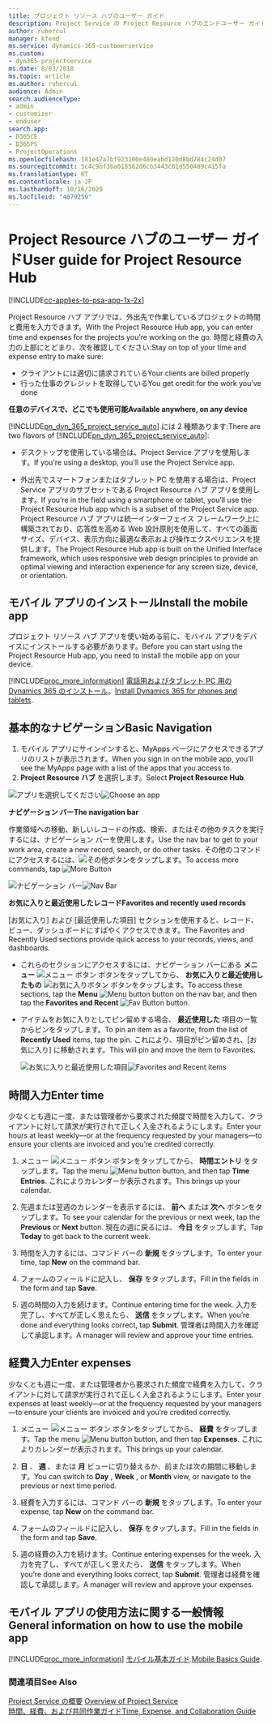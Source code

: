 ```yaml
---
title: プロジェクト リソース ハブのユーザー ガイド
description: Project Service の Project Resource ハブのエンドユーザー ガイド
author: ruhercul
manager: kfend
ms.service: dynamics-365-customerservice
ms.custom:
- dyn365-projectservice
ms.date: 8/03/2018
ms.topic: article
ms.author: ruhercul
audience: Admin
search.audienceType:
- admin
- customizer
- enduser
search.app:
- D365CE
- D365PS
- ProjectOperations
ms.openlocfilehash: 181e47a7bf923100e480eabd120d8bd784c24d07
ms.sourcegitcommit: 5c4c9bf3ba018562d6cb3443c01d550489c415fa
ms.translationtype: HT
ms.contentlocale: ja-JP
ms.lasthandoff: 10/16/2020
ms.locfileid: "4079259"
---
```

# <a name="user-guide-for-project-resource-hub"></a><span data-ttu-id="d7965-103">Project Resource ハブのユーザー ガイド</span><span class="sxs-lookup"><span data-stu-id="d7965-103">User guide for Project Resource Hub</span></span>

[!INCLUDE[cc-applies-to-psa-app-1x-2x](../includes/cc-applies-to-psa-app-1x-2x.md)]

<span data-ttu-id="d7965-104">Project Resource ハブ アプリでは、外出先で作業しているプロジェクトの時間と費用を入力できます。</span><span class="sxs-lookup"><span data-stu-id="d7965-104">With the Project Resource Hub app, you can enter time and expenses for the projects you’re working on the go.</span></span> <span data-ttu-id="d7965-105">時間と経費の入力の上部にとどまり、次を確認してください:</span><span class="sxs-lookup"><span data-stu-id="d7965-105">Stay on top of your time and expense entry to make sure:</span></span>

- <span data-ttu-id="d7965-106">クライアントには適切に請求されている</span><span class="sxs-lookup"><span data-stu-id="d7965-106">Your clients are billed properly</span></span>
- <span data-ttu-id="d7965-107">行った仕事のクレジットを取得している</span><span class="sxs-lookup"><span data-stu-id="d7965-107">You get credit for the work you’ve done</span></span>

<span data-ttu-id="d7965-108">**任意のデバイスで、どこでも使用可能**</span><span class="sxs-lookup"><span data-stu-id="d7965-108">**Available anywhere, on any device**</span></span>

<span data-ttu-id="d7965-109">[!INCLUDE[pn_dyn_365_project_service_auto](../includes/pn-dyn-365-project-service-auto.md)] には 2 種類あります:</span><span class="sxs-lookup"><span data-stu-id="d7965-109">There are two flavors of [!INCLUDE[pn_dyn_365_project_service_auto](../includes/pn-dyn-365-project-service-auto.md)]:</span></span> 

- <span data-ttu-id="d7965-110">デスクトップを使用している場合は、Project Service アプリを使用します。</span><span class="sxs-lookup"><span data-stu-id="d7965-110">If you're using a desktop, you'll use the Project Service app.</span></span> 

- <span data-ttu-id="d7965-111">外出先でスマートフォンまたはタブレット PC を使用する場合は、Project Service アプリのサブセットである Project Resource ハブ アプリを使用します。</span><span class="sxs-lookup"><span data-stu-id="d7965-111">If you’re in the field using a smartphone or tablet, you’ll use the Project Resource Hub app which is a subset of the Project Service  app.</span></span> <span data-ttu-id="d7965-112">Project Resource ハブ アプリは統一インターフェイス フレームワーク上に構築されており、応答性を高める Web 設計原則を使用して、すべての画面サイズ、デバイス、表示方向に最適な表示および操作エクスペリエンスを提供します。</span><span class="sxs-lookup"><span data-stu-id="d7965-112">The Project Resource Hub app is built on the Unified Interface framework, which uses responsive web design principles to provide an optimal viewing and interaction experience for any screen size, device, or orientation.</span></span> 


## <a name="install-the-mobile-app"></a><span data-ttu-id="d7965-113">モバイル アプリのインストール</span><span class="sxs-lookup"><span data-stu-id="d7965-113">Install the mobile app</span></span>
<span data-ttu-id="d7965-114">プロジェクト リソース ハブ アプリを使い始める前に、モバイル アプリをデバイスにインストールする必要があります。</span><span class="sxs-lookup"><span data-stu-id="d7965-114">Before you can start using the Project Resource Hub app, you need to install the mobile app on your device.</span></span> 

[!INCLUDE[proc_more_information](../includes/proc-more-information.md)] <span data-ttu-id="d7965-115">[電話用およびタブレット PC 用の Dynamics 365 のインストール](https://docs.microsoft.com/dynamics365/mobile-app/install-dynamics-365-for-phones-and-tablets)。</span><span class="sxs-lookup"><span data-stu-id="d7965-115">[Install Dynamics 365 for phones and tablets](https://docs.microsoft.com/dynamics365/mobile-app/install-dynamics-365-for-phones-and-tablets).</span></span>

## <a name="basic-navigation"></a><span data-ttu-id="d7965-116">基本的なナビゲーション</span><span class="sxs-lookup"><span data-stu-id="d7965-116">Basic Navigation</span></span>
1.  <span data-ttu-id="d7965-117">モバイル アプリにサインインすると、MyApps ページにアクセスできるアプリのリストが表示されます。</span><span class="sxs-lookup"><span data-stu-id="d7965-117">When you sign in on the mobile app, you’ll see the MyApps page with a list of the apps that you access to.</span></span> 
2.  <span data-ttu-id="d7965-118">**Project Resource ハブ** を選択します。</span><span class="sxs-lookup"><span data-stu-id="d7965-118">Select **Project Resource Hub**.</span></span>

<span data-ttu-id="d7965-119">![アプリを選択してください](media/chooseApp_1.png "アプリを選択してください")</span><span class="sxs-lookup"><span data-stu-id="d7965-119">![Choose an app](media/chooseApp_1.png "Choose an app")</span></span>

<span data-ttu-id="d7965-120">**ナビゲーション バー**</span><span class="sxs-lookup"><span data-stu-id="d7965-120">**The navigation bar**</span></span>

<span data-ttu-id="d7965-121">作業領域への移動、新しいレコードの作成、検索、またはその他のタスクを実行するには、ナビゲーション バーを使用します。</span><span class="sxs-lookup"><span data-stu-id="d7965-121">Use the nav bar to get to your work area, create a new record, search, or do other tasks.</span></span> <span data-ttu-id="d7965-122">その他のコマンドにアクセスするには、![その他](media/MoreButton.png "さらに表示 - ボタン")ボタンをタップします。</span><span class="sxs-lookup"><span data-stu-id="d7965-122">To access more commands, tap ![More Button](media/MoreButton.png "More Button")</span></span>

<span data-ttu-id="d7965-123">![ナビゲーション バー](media/NavBar_2.png "ナビゲーション バー")</span><span class="sxs-lookup"><span data-stu-id="d7965-123">![Nav Bar](media/NavBar_2.png "Nav Bar")</span></span>

<span data-ttu-id="d7965-124">**お気に入りと最近使用したレコード**</span><span class="sxs-lookup"><span data-stu-id="d7965-124">**Favorites and recently used records**</span></span>

<span data-ttu-id="d7965-125">[お気に入り] および [最近使用した項目] セクションを使用すると、レコード、ビュー、ダッシュボードにすばやくアクセスできます。</span><span class="sxs-lookup"><span data-stu-id="d7965-125">The Favorites and Recently Used sections provide quick access to your records, views, and dashboards.</span></span> 

- <span data-ttu-id="d7965-126">これらのセクションにアクセスするには、ナビゲーション バーにある **メニュー** ![メニュー ボタン](media/MenuButton.png "メニュー ボタン") ボタンをタップしてから、 **お気に入りと最近使用したもの** ![お気に入りボタン](media/FavButton.png "お気に入り ボタン") ボタンをタップします。</span><span class="sxs-lookup"><span data-stu-id="d7965-126">To access these sections, tap the **Menu** ![Menu button](media/MenuButton.png "Menu button") button on the nav bar, and then tap the **Favorites and Recent** ![Fav Button](media/FavButton.png "Fav Button") button.</span></span>

- <span data-ttu-id="d7965-127">アイテムをお気に入りとしてピン留めする場合、 **最近使用した** 項目の一覧からピンをタップします。</span><span class="sxs-lookup"><span data-stu-id="d7965-127">To pin an item as a favorite, from the list of **Recently Used** items, tap the pin.</span></span> <span data-ttu-id="d7965-128">これにより、項目がピン留めされ、[お気に入り] に移動されます。</span><span class="sxs-lookup"><span data-stu-id="d7965-128">This will pin and move the item to Favorites.</span></span>

  <span data-ttu-id="d7965-129">![お気に入りと最近使用した項目](media/Favs_3.png "お気に入りと最近使用した項目")</span><span class="sxs-lookup"><span data-stu-id="d7965-129">![Favorites and Recent items](media/Favs_3.png "Favorites and Recent items")</span></span>
 
## <a name="enter-time"></a><span data-ttu-id="d7965-130">時間入力</span><span class="sxs-lookup"><span data-stu-id="d7965-130">Enter time</span></span>
<span data-ttu-id="d7965-131">少なくとも週に一度、または管理者から要求された頻度で時間を入力して、クライアントに対して請求が実行されて正しく入金されるようにします。</span><span class="sxs-lookup"><span data-stu-id="d7965-131">Enter your hours at least weekly—or at the frequency requested by your managers—to ensure your clients are invoiced and you’re credited correctly.</span></span>

1. <span data-ttu-id="d7965-132">メニュー ![メニュー ボタン](media/MenuButton.png "メニュー ボタン") ボタンをタップしてから、 **時間エントリ** をタップします。</span><span class="sxs-lookup"><span data-stu-id="d7965-132">Tap the menu ![Menu button](media/MenuButton.png "Menu button") button, and then tap **Time Entries**.</span></span> <span data-ttu-id="d7965-133">これによりカレンダーが表示されます。</span><span class="sxs-lookup"><span data-stu-id="d7965-133">This brings up your calendar.</span></span>

2. <span data-ttu-id="d7965-134">先週または翌週のカレンダーを表示するには、 **前へ** または **次へ** ボタンをタップします。</span><span class="sxs-lookup"><span data-stu-id="d7965-134">To see your calendar for the previous or next week, tap the **Previous** or **Next** button.</span></span> <span data-ttu-id="d7965-135">現在の週に戻るには、 **今日** をタップします。</span><span class="sxs-lookup"><span data-stu-id="d7965-135">Tap **Today** to get back to the current week.</span></span>

3. <span data-ttu-id="d7965-136">時間を入力するには、コマンド バーの **新規** をタップします。</span><span class="sxs-lookup"><span data-stu-id="d7965-136">To enter your time, tap **New** on the command bar.</span></span> 

4. <span data-ttu-id="d7965-137">フォームのフィールドに記入し、 **保存** をタップします。</span><span class="sxs-lookup"><span data-stu-id="d7965-137">Fill in the fields in the form and tap **Save**.</span></span>

5. <span data-ttu-id="d7965-138">週の時間の入力を続けます。</span><span class="sxs-lookup"><span data-stu-id="d7965-138">Continue entering time for the week.</span></span> <span data-ttu-id="d7965-139">入力を完了し、すべてが正しく思えたら、 **送信** をタップします。</span><span class="sxs-lookup"><span data-stu-id="d7965-139">When you’re done and everything looks correct, tap **Submit**.</span></span> <span data-ttu-id="d7965-140">管理者は時間入力を確認して承認します。</span><span class="sxs-lookup"><span data-stu-id="d7965-140">A manager will review and approve your time entries.</span></span>

## <a name="enter-expenses"></a><span data-ttu-id="d7965-141">経費入力</span><span class="sxs-lookup"><span data-stu-id="d7965-141">Enter expenses</span></span> 
<span data-ttu-id="d7965-142">少なくとも週に一度、または管理者から要求された頻度で経費を入力して、クライアントに対して請求が実行されて正しく入金されるようにします。</span><span class="sxs-lookup"><span data-stu-id="d7965-142">Enter your expenses at least weekly—or at the frequency requested by your managers—to ensure your clients are invoiced and you’re credited correctly.</span></span>

1. <span data-ttu-id="d7965-143">メニュー ![メニュー ボタン](media/MenuButton.png "メニュー ボタン") ボタンをタップしてから、 **経費** をタップします。</span><span class="sxs-lookup"><span data-stu-id="d7965-143">Tap the menu ![Menu button](media/MenuButton.png "Menu button") button, and then tap **Expenses**.</span></span> <span data-ttu-id="d7965-144">これによりカレンダーが表示されます。</span><span class="sxs-lookup"><span data-stu-id="d7965-144">This brings up your calendar.</span></span>

2. <span data-ttu-id="d7965-145">**日** 、 **週** 、または **月** ビューに切り替えるか、前または次の期間に移動します。</span><span class="sxs-lookup"><span data-stu-id="d7965-145">You can switch to **Day** , **Week** , or **Month** view, or navigate to the previous or next time period.</span></span> 

3. <span data-ttu-id="d7965-146">経費を入力するには、コマンド バーの **新規** をタップします。</span><span class="sxs-lookup"><span data-stu-id="d7965-146">To enter your expense, tap **New** on the command bar.</span></span> 

4. <span data-ttu-id="d7965-147">フォームのフィールドに記入し、 **保存** をタップします。</span><span class="sxs-lookup"><span data-stu-id="d7965-147">Fill in the fields in the form and tap **Save**.</span></span>

5. <span data-ttu-id="d7965-148">週の経費の入力を続けます。</span><span class="sxs-lookup"><span data-stu-id="d7965-148">Continue entering expenses for the week.</span></span> <span data-ttu-id="d7965-149">入力を完了し、すべてが正しく思えたら、 **送信** をタップします。</span><span class="sxs-lookup"><span data-stu-id="d7965-149">When you’re done and everything looks correct, tap **Submit**.</span></span> <span data-ttu-id="d7965-150">管理者は経費を確認して承認します。</span><span class="sxs-lookup"><span data-stu-id="d7965-150">A manager will review and approve your expenses.</span></span>

## <a name="general-information-on-how-to-use-the-mobile-app"></a><span data-ttu-id="d7965-151">モバイル アプリの使用方法に関する一般情報</span><span class="sxs-lookup"><span data-stu-id="d7965-151">General information on how to use the mobile app</span></span> 
[!INCLUDE[proc_more_information](../includes/proc-more-information.md)] <span data-ttu-id="d7965-152">[モバイル基本ガイド](https://docs.microsoft.com/dynamics365/mobile-app/dynamics-365-phones-tablets-users-guide).</span><span class="sxs-lookup"><span data-stu-id="d7965-152">[Mobile Basics Guide](https://docs.microsoft.com/dynamics365/mobile-app/dynamics-365-phones-tablets-users-guide).</span></span>

### <a name="see-also"></a><span data-ttu-id="d7965-153">関連項目</span><span class="sxs-lookup"><span data-stu-id="d7965-153">See Also</span></span>  
 <span data-ttu-id="d7965-154">[Project Service の概要](../psa/overview.md) </span><span class="sxs-lookup"><span data-stu-id="d7965-154">[Overview of Project Service](../psa/overview.md) </span></span>  
 [<span data-ttu-id="d7965-155">時間、経費、および共同作業ガイド</span><span class="sxs-lookup"><span data-stu-id="d7965-155">Time, Expense, and Collaboration Guide</span></span>](../psa/time-expense-collaboration-guide.md)   
 
